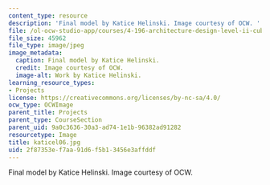 ```yaml
---
content_type: resource
description: 'Final model by Katice Helinski. Image courtesy of OCW. '
file: /ol-ocw-studio-app/courses/4-196-architecture-design-level-ii-cuba-studio-spring-2004/2f87353ef7aa91d6f5b13456e3affddf_katicel06.jpg
file_size: 45962
file_type: image/jpeg
image_metadata:
  caption: Final model by Katice Helinski.
  credit: Image courtesy of OCW.
  image-alt: Work by Katice Helinski.
learning_resource_types:
- Projects
license: https://creativecommons.org/licenses/by-nc-sa/4.0/
ocw_type: OCWImage
parent_title: Projects
parent_type: CourseSection
parent_uid: 9a0c3636-30a3-ad74-1e1b-96382ad91282
resourcetype: Image
title: katicel06.jpg
uid: 2f87353e-f7aa-91d6-f5b1-3456e3affddf
---
```

Final model by Katice Helinski. Image courtesy of OCW. 